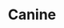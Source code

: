 ---
codehost: https://github.com/https://github.com/czhu12/canine
logohandle: caninesh
sort: canine
title: Canine
website: https://canine.sh/
---